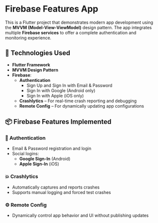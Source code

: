# Firebase Features App

This is a Flutter project that demonstrates modern app development using the **MVVM (Model-View-ViewModel)** design pattern. The app integrates multiple **Firebase services** to offer a complete authentication and monitoring experience.

## 🔧 Technologies Used

- **Flutter Framework**
- **MVVM Design Pattern**
- **Firebase**:
    - **Authentication**
        - Sign Up and Sign In with Email & Password
        - Sign In with Google (Android only)
        - Sign In with Apple (iOS only)
    - **Crashlytics** – For real-time crash reporting and debugging
    - **Remote Config** – For dynamically updating app configurations

## 📦 Firebase Features Implemented

### 🔐 Authentication
- Email & Password registration and login
- Social logins:
    - **Google Sign-In** (Android)
    - **Apple Sign-In** (iOS)

### 💥 Crashlytics
- Automatically captures and reports crashes
- Supports manual logging and forced test crashes

### ⚙️ Remote Config
- Dynamically control app behavior and UI without publishing updates
